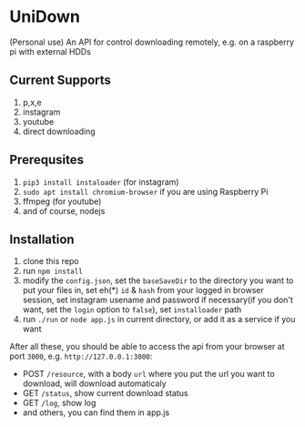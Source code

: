 # UniDown
(Personal use) An API for control downloading remotely, e.g. on a raspberry pi with external HDDs

## Current Supports
1. p,x,e
2. instagram
3. youtube
4. direct downloading

## Prerequsites

1. `pip3 install instaloader` (for instagram)
2. `sudo apt install chromium-browser` if you are using Raspberry Pi
3. ffmpeg (for youtube)
4. and of course, nodejs

## Installation

1. clone this repo
2. run `npm install`
3. modify the `config.json`, set the `baseSaveDir` to the directory you want to put your files in, set eh(*) `id` & `hash` from your logged in browser session, set instagram usename and password if necessary(if you don't want, set the `login` option to `false`), set `installoader` path
4. run `./run` or `node app.js` in current directory, or add it as a service if you want

After all these, you should be able to access the api from your browser at port `3000`, e.g. `http://127.0.0.1:3000`:
- POST `/resource`, with a body `url` where you put the url you want to download, will download automaticaly
- GET `/status`, show current download status
- GET `/log`, show log
- and others, you can find them in app.js
